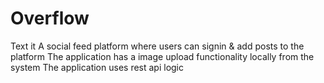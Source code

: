 # Overflow
Text it
A social feed platform where users can signin & add posts to the platform 
The application has a image upload functionality locally from the system
The application uses rest api logic 
